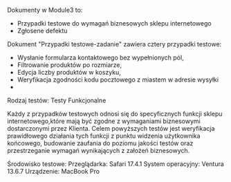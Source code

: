 Dokumenty w Module3 to: 
- Przypadki testowe do wymagań biznesowych sklepu internetowego
- Zgłosene defektu

Dokument "Przypadki testowe-zadanie" zawiera cztery przypadki testowe:
- Wysłanie formularza kontaktowego bez wypełnionych pól,
- Filtrowanie produktów po rozmiarze,
- Edycja liczby produktów w koszyku,
- Weryfikacja zgodności kodu pocztowego z miastem w adresie wysyłki
- 
Rodzaj testów: Testy Funkcjonalne

Każdy z przypadków testowych odnosi się do specyficznych funkcji sklepu internetowego,które mają być zgodne z wymaganiami biznesowymi dostarczonymi przez Klienta.
Celem powyższych testów jest weryfikacja prawidłowego działania tych funkcji z punktu widzenia użytkownika końcowego, budowanie zaufania do poziomu jakości testów oraz 
przestrzeganie wymagań wynikających z założeń biznesowych.

Środowisko testowe:
Przeglądarka: Safari 17.4.1
System operacyjny: Ventura 13.6.7
Urządzenie: MacBook Pro
